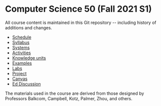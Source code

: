# Computer Science 50 (Fall 2021 S1)

All course content is maintained in this Git repository -- including history of additions and changes.

* [Schedule](logistics/syllabus.md#schedule)
* [Syllabus](logistics/syllabus.md)
* [Systems](logistics/systems.md)
* [Activities](activities/README.md)
* [Knowledge units](knowledge/README.md)
* [Examples](https://github.com/CS50Dartmouth21FS1/examples)
* [Labs](labs/README.md)
* [Project](project/README.md)
* [Canvas](https://canvas.dartmouth.edu/courses/49179)
* [Ed Discussion]({{edstem})

The materials used in the course are derived from those designed by
Professors Balkcom, Campbell, Kotz, Palmer, Zhou, and others.
